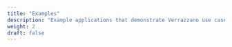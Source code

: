```yaml
---
title: "Examples"
description: "Example applications that demonstrate Verrazzano use case scenarios"
weight: 2
draft: false
---
```

